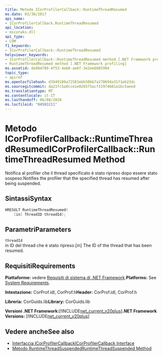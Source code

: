 ```yaml
---
title: Metodo ICorProfilerCallback::RuntimeThreadResumed
ms.date: 03/30/2017
api_name:
- ICorProfilerCallback.RuntimeThreadResumed
api_location:
- mscorwks.dll
api_type:
- COM
f1_keywords:
- ICorProfilerCallback::RuntimeThreadResumed
helpviewer_keywords:
- ICorProfilerCallback::RuntimeThreadResumed method [.NET Framework profiling]
- RuntimeThreadResumed method [.NET Framework profiling]
ms.assetid: da984f89-4f53-4ab0-ae6f-3e2ee6085994
topic_type:
- apiref
ms.openlocfilehash: d3949189a72583ebb50b67a270694a31f1eb23dc
ms.sourcegitcommit: da21fc5a8cce1e028575acf31974681a1bc5aeed
ms.translationtype: MT
ms.contentlocale: it-IT
ms.lasthandoff: 06/08/2020
ms.locfileid: "84503211"
---
```

# <a name="icorprofilercallbackruntimethreadresumed-method"></a><span data-ttu-id="b5366-102">Metodo ICorProfilerCallback::RuntimeThreadResumed</span><span class="sxs-lookup"><span data-stu-id="b5366-102">ICorProfilerCallback::RuntimeThreadResumed Method</span></span>
<span data-ttu-id="b5366-103">Notifica al profiler che il thread specificato è stato ripreso dopo essere stato sospeso.</span><span class="sxs-lookup"><span data-stu-id="b5366-103">Notifies the profiler that the specified thread has resumed after being suspended.</span></span>  
  
## <a name="syntax"></a><span data-ttu-id="b5366-104">Sintassi</span><span class="sxs-lookup"><span data-stu-id="b5366-104">Syntax</span></span>  
  
```cpp  
HRESULT RuntimeThreadResumed(  
    [in] ThreadID threadId);  
```  
  
## <a name="parameters"></a><span data-ttu-id="b5366-105">Parametri</span><span class="sxs-lookup"><span data-stu-id="b5366-105">Parameters</span></span>  
 `threadId`  
 <span data-ttu-id="b5366-106">in ID del thread che è stato ripreso.</span><span class="sxs-lookup"><span data-stu-id="b5366-106">[in] The ID of the thread that has been resumed.</span></span>  
  
## <a name="requirements"></a><span data-ttu-id="b5366-107">Requisiti</span><span class="sxs-lookup"><span data-stu-id="b5366-107">Requirements</span></span>  
 <span data-ttu-id="b5366-108">**Piattaforme:** vedere [Requisiti di sistema di .NET Framework](../../get-started/system-requirements.md).</span><span class="sxs-lookup"><span data-stu-id="b5366-108">**Platforms:** See [System Requirements](../../get-started/system-requirements.md).</span></span>  
  
 <span data-ttu-id="b5366-109">**Intestazione:** CorProf.idl, CorProf.h</span><span class="sxs-lookup"><span data-stu-id="b5366-109">**Header:** CorProf.idl, CorProf.h</span></span>  
  
 <span data-ttu-id="b5366-110">**Libreria:** CorGuids.lib</span><span class="sxs-lookup"><span data-stu-id="b5366-110">**Library:** CorGuids.lib</span></span>  
  
 <span data-ttu-id="b5366-111">**Versioni .NET Framework:**[!INCLUDE[net_current_v20plus](../../../../includes/net-current-v20plus-md.md)]</span><span class="sxs-lookup"><span data-stu-id="b5366-111">**.NET Framework Versions:** [!INCLUDE[net_current_v20plus](../../../../includes/net-current-v20plus-md.md)]</span></span>  
  
## <a name="see-also"></a><span data-ttu-id="b5366-112">Vedere anche</span><span class="sxs-lookup"><span data-stu-id="b5366-112">See also</span></span>

- [<span data-ttu-id="b5366-113">Interfaccia ICorProfilerCallback</span><span class="sxs-lookup"><span data-stu-id="b5366-113">ICorProfilerCallback Interface</span></span>](icorprofilercallback-interface.md)
- [<span data-ttu-id="b5366-114">Metodo RuntimeThreadSuspended</span><span class="sxs-lookup"><span data-stu-id="b5366-114">RuntimeThreadSuspended Method</span></span>](icorprofilercallback-runtimethreadsuspended-method.md)
